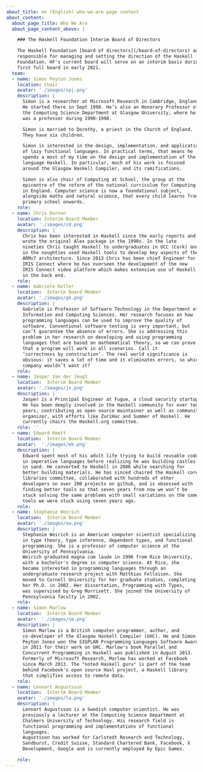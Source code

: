 ```yaml
---
about_title: en (English) who-we-are page content
about_content:
  about_page_title: Who We Are
  about_page_content_above: |

    ### The Haskell Foundation Interim Board of Directors

    The Haskell Foundation [board of directors](/board-of-directors) are
    responsible for managing and setting the direction of the Haskell
    Foundation. HF's current board will serve on an interim basis during the launch phase and will manage the establishment of the
    first full board in early 2021.
  team:
  - name: Simon Peyton Jones
    location: Chair
    avatar: './images/spj.png'
    description: |
      Simon is a researcher at Microsoft Research in Cambridge, England.
      He started there in Sept 1998. He’s also an Honorary Professor of
      the Computing Science Department at Glasgow University, where he
      was a professor during 1990-1998.

      Simon is married to Dorothy, a priest in the Church of England.
      They have six children.

      Simon is interested in the design, implementation, and application
      of lazy functional languages. In practical terms, that means he
      spends a most of my time on the design and implementation of the
      language Haskell. In particular, much of his work is focused
      around the Glasgow Haskell Compiler, and its ramifications.

      Simon is also chair of Computing at School, the group at the
      epicentre of the reform of the national curriculum for Computing
      in England. Computer science is now a foundational subject,
      alongside maths and natural science, that every child learns from
      primary school onwards.
    role:
  - name: Chris Dornan
    location: Interim Board Member
    avatar: './images/cd.png'
    description: |
      Chris has been interested in Haskell since the early reports and
      wrote the original Alex package in the 1990s. In the late
      nineties Chris taught Haskell to undergraduates in UCC (Cork) and
      in the noughties used Haskell tools to develop key aspects of the
      ARMv7 architecture. Since 2013 Chris has been chief Engineer for
      IRIS Connect where he has overseen the development of the new
      IRIS Connect video platform which makes extensive use of Haskell
      in the back end.
    role:
  - name: Gabriele Keller
    location:  Interim Board Member
    avatar: './images/gk.png'
    description: |
      Gabriele is Professor of Software Technology in the Department of
      Information and Computing Sciences. Her research focuses on how
      programming languages can be used to improve the quality of
      software. Conventional software testing is very important, but
      can’t guarantee the absence of errors. She is addressing this
      problem in her research on developing and using programming
      languages that are based on mathematical theory, so we can prove
      that a program will work in all scenarios. Call it
      ‘correctness by construction’. The real world significance is
      obvious: it saves a lot of time and it eliminates errors, so which
      company wouldn’t want it?
    role:
  - name: Jasper Van der Jeugt
    location:  Interim Board Member
    avatar: './images/jv.png'
    description: |
      Jasper is a Principal Engineer at Fugue, a cloud security startup.
      He has been deeply involved in the Haskell community for over ten
      years, contributing as open source maintainer as well as community
      organizer, with efforts like ZuriHac and Summer of Haskell. He
      currently chairs the Haskell.org committee.
    role: ''
  - name: Edward Kmett
    location:  Interim Board Member
    avatar:  './images/ek.png'
    description: |
      Edward spent most of his adult life trying to build reusable code
      in imperative languages before realizing he was building castles
      in sand. He converted to Haskell in 2006 while searching for
      better building materials. He has sinced chaired the Haskell core
      libraries committee, collaborated with hundreds of other
      developers on over 200 projects on github, and is obsessed with
      finding better tools so that seven years from now we won’t be
      stuck solving the same problems with small variations on the same
      tools we were stuck using seven years ago.
    role:
  - name: Stephanie Weirich
    location:  Interim Board Member
    avatar: './images/sw.png'
    description: |
      Stephanie Weirich is an American computer scientist specializing
      in type theory, type inference, dependent types, and functional
      programming. She is a professor of computer science at the
      University of Pennsylvania.
      Weirich graduated magna cum laude in 1996 from Rice University,
      with a bachelor's degree in computer science. At Rice, she
      became interested in programming languages through an
      undergraduate research project with Matthias Felleisen. She
      moved to Cornell University for her graduate studies, completing
      her Ph.D. in 2002. Her dissertation, Programming with Types,
      was supervised by Greg Morrisett. She joined the University of
      Pennsylvania faculty in 2002.
    role:
  - name: Simon Marlow
    location:  Interim Board Member
    avatar:  './images/sm.png'
    description: |
      Simon Marlow is a British computer programmer, author, and
      co-developer of the Glasgow Haskell Compiler (GHC). He and Simon
      Peyton Jones won the SIGPLAN Programming Languages Software Award
      in 2011 for their work on GHC. Marlow's book Parallel and
      Concurrent Programming in Haskell was published in August 2013.
      Formerly of Microsoft Research, Marlow has worked at Facebook
      since March 2013. The "noted Haskell guru" is part of the team
      behind Facebook's open source Haxl project, a Haskell library
      that simplifies access to remote data.
    role:
  - name: Lennart Augustsson
    location:  Interim Board Member
    avatar: './images/la.png'
    description: |
      Lennart Augustsson is a Swedish computer scientist. He was
      previously a lecturer at the Computing Science Department at
      Chalmers University of Technology. His research field is
      functional programming and implementations of functional
      languages.
      Augustsson has worked for Carlstedt Research and Technology,
      Sandburst, Credit Suisse, Standard Chartered Bank, Facebook, X
      Development, Google and is currently employed by Epic Games.

    role:
---
```

